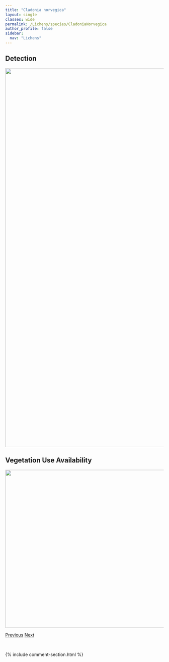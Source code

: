 ```yaml
---
title: "Cladonia norvegica"
layout: single
classes: wide
permalink: /Lichens/species/CladoniaNorvegica
author_profile: false
sidebar:
  nav: "Lichens"
---
```


<h2>Detection</h2>

<a href="https://drive.google.com/uc?export=view&id=1yQ0sSzikEc7wcYwqVAoA58wfPMhP4bgJ">
<img src="https://drive.google.com/uc?export=view&id=1yQ0sSzikEc7wcYwqVAoA58wfPMhP4bgJ" height = "1200" width = "800">
</a>


<h2>Vegetation Use Availability</h2>

<a href="https://drive.google.com/uc?export=view&id=1cjc4_UE8mrlwUVLYa5wHPnrDFwkkgp0t">
<img src="https://drive.google.com/uc?export=view&id=1cjc4_UE8mrlwUVLYa5wHPnrDFwkkgp0t" height = "500" width = "1000">
</a>


<a href="/DevelopmentWebsite/Lichens/species/CladoniaMultiformis" class="pagination--pager" title="Cladonia multiformis">Previous</a> <a href="/DevelopmentWebsite/Lichens/species/CladoniaNovochlorophaea" class="pagination--pager" title="Cladonia novochlorophaea">Next</a>

<p>&nbsp;</p>

{% include comment-section.html %}
